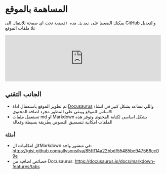 # المساهمة بالموقع

يمكنك الضغط على `تعديل هذه الصفحة` تحت اي صفحة للانتقال الى GitHub والتعديل علا ملفات الموقع

<iframe width="100%" height="auto" src="https://www.youtube.com/embed/2UfnKmga4w8?si=fq8tMBg1rqy_zBc7" title="YouTube video player" frameborder="0" allow="accelerometer; autoplay; clipboard-write; encrypted-media; gyroscope; picture-in-picture; web-share" referrerpolicy="strict-origin-when-cross-origin" allowfullscreen></iframe>

## الجانب التقني

- تم تطوير الموقع باستعمال اداة [Docusaurus](https://docusaurus.io/) واللي تساعد بشكل كبير في انشاء الاساس للموقع ويبقى على المطور مجرد اضافة المحتوى
- تستعمل ملفات md او Markdown بشكل اساسي لكتابة المحتوى وتوفر هذه الملفات امكانية تنسسيق النصوص بطريقة بسيطة وفعالة

### أمثلة

- كل امكانيات الMarkdown في منشور واحد: https://gist.github.com/allysonsilva/85fff14a22bbdf55485be947566cc09e
- خصائص اضافية من Docusaurus: https://docusaurus.io/docs/markdown-features/tabs

